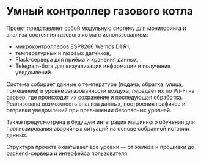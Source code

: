 # Умный контроллер газового котла

Проект представляет собой модульную систему для мониторинга и анализа состояния газового котла с использованием:

- микроконтроллеров ESP8266 Wemos D1 R1,
- температурных и газовых датчиков,
- Flask-сервера для приёма и хранения данных,
- Telegram-бота для визуализации информации и получения уведомлений.

Система собирает данные о температуре (подача, обратка, улица, помещение) и уровне загазованности воздуха, передаёт их по Wi-Fi на сервер, где происходит их сохранение и последующая обработка. Реализована возможность анализа данных, построения графиков и отправки уведомлений при превышении безопасных уровней.

Также предусмотрена в будущем интеграция машинного обучения для прогнозирования аварийных ситуаций на основе собранной истории данных.

Структура проекта охватывает все уровни — от железа и прошивки до backend-сервера и интерфейса пользователя.
